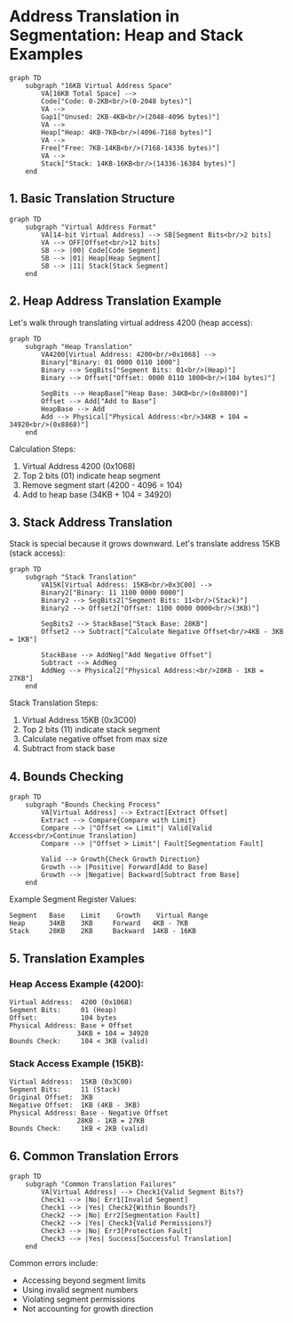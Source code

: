 # Address Translation in Segmentation: Heap and Stack Examples

```mermaid
graph TD
    subgraph "16KB Virtual Address Space"
        VA[16KB Total Space] -->
        Code["Code: 0-2KB<br/>(0-2048 bytes)"]
        VA --> 
        Gap1["Unused: 2KB-4KB<br/>(2048-4096 bytes)"]
        VA --> 
        Heap["Heap: 4KB-7KB<br/>(4096-7168 bytes)"]
        VA --> 
        Free["Free: 7KB-14KB<br/>(7168-14336 bytes)"]
        VA --> 
        Stack["Stack: 14KB-16KB<br/>(14336-16384 bytes)"]
    end
```

## 1. Basic Translation Structure

```mermaid
graph TD
    subgraph "Virtual Address Format"
        VA[14-bit Virtual Address] --> SB[Segment Bits<br/>2 bits]
        VA --> OFF[Offset<br/>12 bits]
        SB --> |00| Code[Code Segment]
        SB --> |01| Heap[Heap Segment]
        SB --> |11| Stack[Stack Segment]
    end
```

## 2. Heap Address Translation Example

Let's walk through translating virtual address 4200 (heap access):

```mermaid
graph TD
    subgraph "Heap Translation"
        VA4200[Virtual Address: 4200<br/>0x1068] --> 
        Binary["Binary: 01 0000 0110 1000"]
        Binary --> SegBits["Segment Bits: 01<br/>(Heap)"]
        Binary --> Offset["Offset: 0000 0110 1000<br/>(104 bytes)"]
        
        SegBits --> HeapBase["Heap Base: 34KB<br/>(0x8800)"]
        Offset --> Add["Add to Base"]
        HeapBase --> Add
        Add --> Physical["Physical Address:<br/>34KB + 104 = 34920<br/>(0x8868)"]
    end
```

Calculation Steps:
1. Virtual Address 4200 (0x1068)
2. Top 2 bits (01) indicate heap segment
3. Remove segment start (4200 - 4096 = 104)
4. Add to heap base (34KB + 104 = 34920)

## 3. Stack Address Translation

Stack is special because it grows downward. Let's translate address 15KB (stack access):

```mermaid
graph TD
    subgraph "Stack Translation"
        VA15K[Virtual Address: 15KB<br/>0x3C00] -->
        Binary2["Binary: 11 1100 0000 0000"]
        Binary2 --> SegBits2["Segment Bits: 11<br/>(Stack)"]
        Binary2 --> Offset2["Offset: 1100 0000 0000<br/>(3KB)"]
        
        SegBits2 --> StackBase["Stack Base: 28KB"]
        Offset2 --> Subtract["Calculate Negative Offset<br/>4KB - 3KB = 1KB"]
        
        StackBase --> AddNeg["Add Negative Offset"]
        Subtract --> AddNeg
        AddNeg --> Physical2["Physical Address:<br/>28KB - 1KB = 27KB"]
    end
```

Stack Translation Steps:
1. Virtual Address 15KB (0x3C00)
2. Top 2 bits (11) indicate stack segment
3. Calculate negative offset from max size
4. Subtract from stack base

## 4. Bounds Checking

```mermaid
graph TD
    subgraph "Bounds Checking Process"
        VA[Virtual Address] --> Extract[Extract Offset]
        Extract --> Compare{Compare with Limit}
        Compare --> |"Offset <= Limit"| Valid[Valid Access<br/>Continue Translation]
        Compare --> |"Offset > Limit"| Fault[Segmentation Fault]
        
        Valid --> Growth{Check Growth Direction}
        Growth --> |Positive| Forward[Add to Base]
        Growth --> |Negative| Backward[Subtract from Base]
    end
```

Example Segment Register Values:
```
Segment   Base    Limit    Growth    Virtual Range
Heap      34KB    3KB     Forward   4KB - 7KB
Stack     28KB    2KB     Backward  14KB - 16KB
```

## 5. Translation Examples

### Heap Access Example (4200):
```
Virtual Address:  4200 (0x1068)
Segment Bits:     01 (Heap)
Offset:           104 bytes
Physical Address: Base + Offset
                 34KB + 104 = 34920
Bounds Check:     104 < 3KB (valid)
```

### Stack Access Example (15KB):
```
Virtual Address:  15KB (0x3C00)
Segment Bits:     11 (Stack)
Original Offset:  3KB
Negative Offset:  1KB (4KB - 3KB)
Physical Address: Base - Negative Offset
                 28KB - 1KB = 27KB
Bounds Check:     1KB < 2KB (valid)
```

## 6. Common Translation Errors

```mermaid
graph TD
    subgraph "Common Translation Failures"
        VA[Virtual Address] --> Check1{Valid Segment Bits?}
        Check1 --> |No| Err1[Invalid Segment]
        Check1 --> |Yes| Check2{Within Bounds?}
        Check2 --> |No| Err2[Segmentation Fault]
        Check2 --> |Yes| Check3{Valid Permissions?}
        Check3 --> |No| Err3[Protection Fault]
        Check3 --> |Yes| Success[Successful Translation]
    end
```

Common errors include:
- Accessing beyond segment limits
- Using invalid segment numbers
- Violating segment permissions
- Not accounting for growth direction
